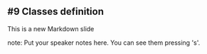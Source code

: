 ##  #9 Classes definition

This is a new Markdown slide

note:
    Put your speaker notes here.
    You can see them pressing 's'.
